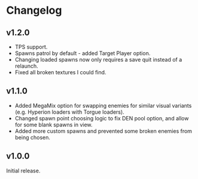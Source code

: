 # Changelog

## v1.2.0
+ TPS support.
+ Spawns patrol by default - added Target Player option.
+ Changing loaded spawns now only requires a save quit instead of a relaunch.
+ Fixed all broken textures I could find.

## v1.1.0
+ Added MegaMix option for swapping enemies for similar visual variants (e.g. Hyperion loaders with Torgue loaders).
+ Changed spawn point choosing logic to fix DEN pool option, and allow for some blank spawns in view.
+ Added more custom spawns and prevented some broken enemies from being chosen.

## v1.0.0
Initial release.
